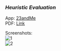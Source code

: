 ### *Heuristic Evaluation*

App: [23andMe](https://you.23andme.com/) 
<br>
PDF: [Link](https://shaelalala.github.io/dh150/Shae%20Heuristic%20Evaluation.pdf)
<br>
  

Screenshots: 
  <br>
  ![1](https://shaelalala.github.io/dh150/app1.PNG)
  <br>
  ![2](https://shaelalala.github.io/dh150/app2.PNG)
